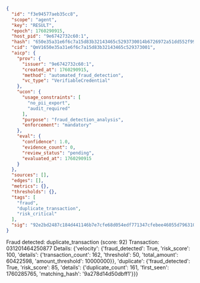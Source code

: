 ```json
{
  "id": "f3e94577aeb35cc8",
  "scope": "agent",
  "key": "RESULT",
  "epoch": 1760290915,
  "host_pid": "9e6742732c60:1",
  "hash": "650e35a31e6f6c7a15d83b32143465c5293730014b6726972a51dd552f9966db",
  "cid": "QmV1650e35a31e6f6c7a15d83b32143465c529373001",
  "aicp": {
    "prov": {
      "issuer": "9e6742732c60:1",
      "created_at": 1760290915,
      "method": "automated_fraud_detection",
      "vc_type": "VerifiableCredential"
    },
    "ucon": {
      "usage_constraints": [
        "no_pii_export",
        "audit_required"
      ],
      "purpose": "fraud_detection_analysis",
      "enforcement": "mandatory"
    },
    "eval": {
      "confidence": 1.0,
      "evidence_count": 0,
      "review_status": "pending",
      "evaluated_at": 1760290915
    }
  },
  "sources": [],
  "edges": [],
  "metrics": {},
  "thresholds": {},
  "tags": [
    "fraud",
    "duplicate_transaction",
    "risk_critical"
  ],
  "sig": "92e2bd2487c184d441146b7e7cfe68d054edf771347cfebee46055d796310ba2"
}
```

Fraud detected: duplicate_transaction (score: 92)
Transaction: 031201464250877
Details: {'velocity': {'fraud_detected': True, 'risk_score': 100, 'details': {'transaction_count': 162, 'threshold': 50, 'total_amount': 60422598, 'amount_threshold': 10000000}}, 'duplicate': {'fraud_detected': True, 'risk_score': 85, 'details': {'duplicate_count': 161, 'first_seen': 1760285765, 'matching_hash': '9a278d14d50dbff1'}}}